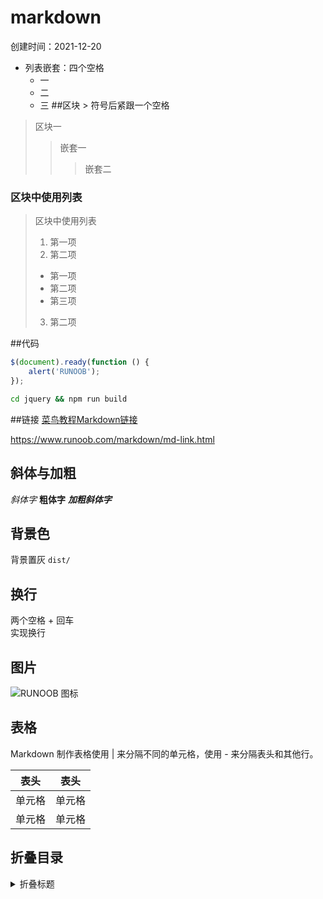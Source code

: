 # markdown
创建时间：2021-12-20 

- 列表嵌套：四个空格
    + 一
    - 二
    * 三
##区块 > 符号后紧跟一个空格
> 区块一
>> 嵌套一
>>> 嵌套二
### 区块中使用列表
>区块中使用列表
> 1. 第一项
> 2. 第二项
> + 第一项
> + 第二项
> + 第三项
> 3. 第二项

##代码
```javascript
$(document).ready(function () {
    alert('RUNOOB');
});
```
```bash
cd jquery && npm run build
```
##链接
[菜鸟教程Markdown链接](https://www.runoob.com/markdown/md-link.html)

<https://www.runoob.com/markdown/md-link.html>

## 斜体与加粗
*斜体字* 
**粗体字** 
***加粗斜体字***

## 背景色
背景置灰 `dist/` 

## 换行
两个空格 + 回车  
实现换行

## 图片
![RUNOOB 图标](http://static.runoob.com/images/runoob-logo.png)

## 表格
Markdown 制作表格使用 | 来分隔不同的单元格，使用 - 来分隔表头和其他行。

|  表头   | 表头  |
|  ----  | ----  |
| 单元格  | 单元格 |
| 单元格  | 单元格 |

## 折叠目录
<details>
<Summary>
  折叠标题
</Summary>
<br>
折叠内容
</details>
